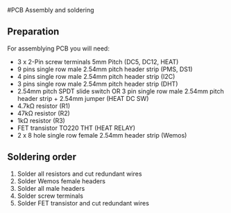 #PCB Assembly and soldering
## Preparation
For assemblying PCB you will need:

- 3 x 2-Pin screw terminals 5mm Pitch (DC5, DC12, HEAT)
- 9 pins single row male 2.54mm pitch header strip (PMS, DS1)
- 4 pins single row male 2.54mm pitch header strip (I2C)
- 3 pins single row male 2.54mm pitch header strip (DHT)
- 2.54mm pitch SPDT slide switch OR 3 pin single row male 2.54mm pitch header strip + 2.54mm jumper (HEAT DC SW)
- 4.7kΩ resistor (R1)
- 47kΩ resistor (R2)
- 1kΩ resistor (R3)
- FET transistor TO220 THT (HEAT RELAY)
- 2 x 8 hole single row female 2.54mm header strip (Wemos)

## Soldering order
1. Solder all resistors and cut redundant wires
2. Solder Wemos female headers
3. Solder all male headers
4. Solder screw terminals
5. Solder FET transistor and cut redundant wires